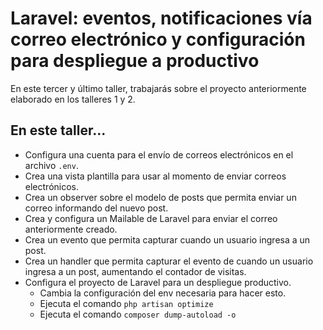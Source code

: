 # Laravel: eventos, notificaciones vía correo electrónico y configuración para despliegue a productivo

En este tercer y último taller, trabajarás sobre el proyecto anteriormente elaborado en los talleres 1 y 2. 

## En este taller...
* Configura una cuenta para el envío de correos electrónicos en el archivo `.env`.
* Crea una vista plantilla para usar al momento de enviar correos electrónicos.
* Crea un observer sobre el modelo de posts que permita enviar un correo informando del nuevo post.
* Crea y configura un Mailable de Laravel para enviar el correo anteriormente creado.
* Crea un evento que permita capturar cuando un usuario ingresa a un post.
* Crea un handler que permita capturar el evento de cuando un usuario ingresa a un post, aumentando el contador de visitas.
* Configura el proyecto de Laravel para un despliegue productivo.
    * Cambia la configuración del env necesaria para hacer esto.
    * Ejecuta el comando `php artisan optimize`
    * Ejecuta el comando `composer dump-autoload -o`
    